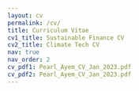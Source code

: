 ```yaml
---
layout: cv
permalink: /cv/
title: Curriculum Vitae
cv1_title: Sustainable Finance CV
cv2_title: Climate Tech CV
nav: true
nav_order: 2
cv_pdf1: Pearl_Ayem_CV_Jan_2023.pdf
cv_pdf2: Pearl_Ayem_CV_Jan_2023.pdf
---
```

